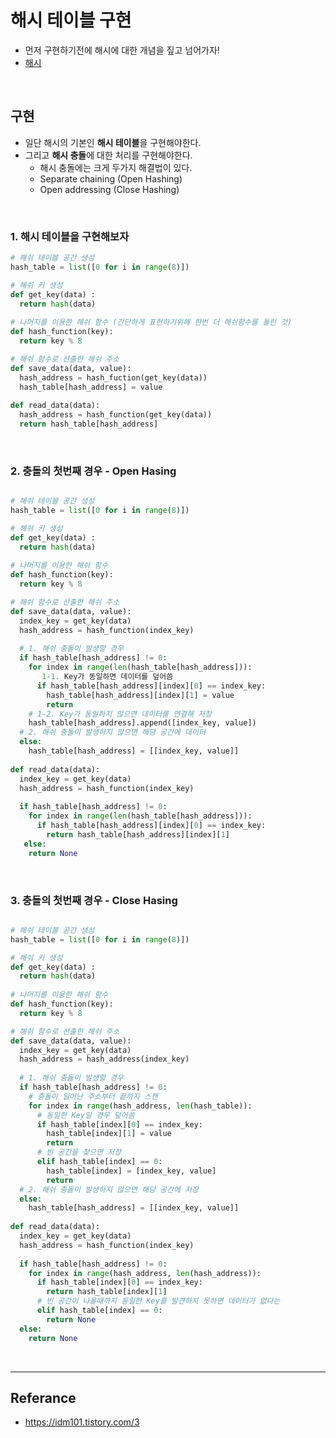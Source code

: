 # 해시 테이블 구현

- 먼저 구현하기전에 해시에 대한 개념을 짚고 넘어가자!
- [해시](https://github.com/da-in/tech-interview-study/blob/main/Tech%20Interview%20Cheat%20Sheet/Data%20Structure/Hash.md)

</br>

## 구현
- 일단 해시의 기본인 **해시 테이블**을 구현해야한다.
- 그리고 **해시 충돌**에 대한 처리를 구현해야한다.
  - 해시 충돌에는 크게 두가지 해결법이 있다.
  - Separate chaining (Open Hashing)
  - Open addressing (Close Hashing)

</br>

### 1. 해시 테이블을 구현해보자

```python
# 해쉬 테이블 공간 생성
hash_table = list([0 for i in range(8)])

# 해쉬 키 생성
def get_key(data) : 
  return hash(data)
  
# 나머지를 이용한 해쉬 함수 (간단하게 표현하기위해 한번 더 해쉬함수를 돌린 것)
def hash_function(key):
  return key % 8

# 해쉬 함수로 산출한 해쉬 주소
def save_data(data, value):
  hash_address = hash_fuction(get_key(data))
  hash_table[hash_address] = value
  
def read_data(data):
  hash_address = hash_function(get_key(data))
  return hash_table[hash_address]

```

</br>

### 2. 충돌의 첫번째 경우 - Open Hasing

```python

# 해쉬 테이블 공간 생성
hash_table = list([0 for i in range(8)])

# 해쉬 키 생성
def get_key(data) : 
  return hash(data)
  
# 나머지를 이용한 해쉬 함수 
def hash_function(key):
  return key % 8

# 해쉬 함수로 산출한 해쉬 주소
def save_data(data, value):
  index_key = get_key(data)
  hash_address = hash_function(index_key)
  
  # 1. 해쉬 충돌이 발생할 경우
  if hash_table[hash_address] != 0:
    for index in range(len(hash_table[hash_address])):
       1-1. Key가 동일하면 데이터를 덮어씀
      if hash_table[hash_address][index][0] == index_key:
        hash_table[hash_address][index][1] = value
        return
    # 1-2. Key가 동일하지 않으면 데이터를 연결해 저장    
    hash_table[hash_address].append([index_key, value]) 
  # 2. 해쉬 충돌이 발생하지 않으면 해당 공간에 데이터   
  else: 
    hash_table[hash_address] = [[index_key, value]]
    
def read_data(data):
  index_key = get_key(data)
  hash_address = hash_function(index_key)
  
  if hash_table[hash_address] != 0:
    for index in range(len(hash_table[hash_address])):
      if hash_table[hash_address][index][0] == index_key:
        return hash_table[hash_address][index][1]
   else:
    return None

```
</br>

### 3. 충돌의 첫번째 경우 - Close Hasing

```python

# 해쉬 테이블 공간 생성
hash_table = list([0 for i in range(8)])

# 해쉬 키 생성
def get_key(data) : 
  return hash(data)
  
# 나머지를 이용한 해쉬 함수 
def hash_function(key):
  return key % 8

# 해쉬 함수로 산출한 해쉬 주소
def save_data(data, value):
  index_key = get_key(data)
  hash_address = hash_address(index_key)
  
  # 1. 해쉬 충돌이 발생할 경우 
  if hash_table[hash_address] != 0:
    # 충돌이 일어난 주소부터 끝까지 스캔
    for index in range(hash_address, len(hash_table)):
      # 동일한 Key일 경우 덮어씀
      if hash_table[index][0] == index_key:
        hash_table[index][1] = value
        return
      # 빈 공간을 찾으면 저장
      elif hash_table[index] == 0:
        hash_table[index] = [index_key, value]
        return
  # 2. 해쉬 충돌이 발생하지 않으면 해당 공간에 저장     
  else: 
    hash_table[hash_address] = [[index_key, value]]
    
def read_data(data):
  index_key = get_key(data)
  hash_address = hash_function(index_key)
  
  if hash_table[hash_address] != 0:
    for index in range(hash_address, len(hash_address)):
      if hash_table[index][0] == index_key:
        return hash_table[index][1]
      # 빈 공간이 나올때까지 동일한 Key를 발견하지 못하면 데이터가 없다는   
      elif hash_table[index] == 0:
        return None
  else:
    return None

```
</br>

---

## Referance
- https://idm101.tistory.com/3








